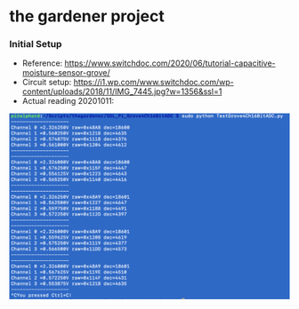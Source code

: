 # the gardener project

### Initial Setup
- Reference: https://www.switchdoc.com/2020/06/tutorial-capacitive-moisture-sensor-grove/
- Circuit setup: https://i1.wp.com/www.switchdoc.com/wp-content/uploads/2018/11/IMG_7445.jpg?w=1356&ssl=1
- Actual reading 20201011: 

![Sensor Reading](https://github.com/bencarpena/alphard-py-iot/blob/main/20201011-soil-capacitance-reading.png)
